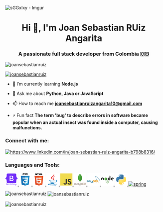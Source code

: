 ![sGGxIxy - Imgur](https://github.com/user-attachments/assets/4b4fbb40-9be9-47b2-b42c-8fa041c685a4)

<h1 align="center">Hi 👋, I'm Joan Sebastian RUiz Angarita</h1>
<h3 align="center">A passionate full stack developer from Colombia 🇨🇴</h3>

<p align="left"> <img src="https://komarev.com/ghpvc/?username=joansebastianruiz&label=Profile%20views&color=0e75b6&style=flat" alt="joansebastianruiz" /> </p>

<p align="left"> <a href="https://github.com/ryo-ma/github-profile-trophy"><img src="https://github-profile-trophy.vercel.app/?username=joansebastianruiz" alt="joansebastianruiz" /></a> </p>

- 🌱 I’m currently learning **Node.js**

- 💬 Ask me about **Python, Java or JavaScript**

- 📫 How to reach me **joansebastianruizangarita10@gmail.com**

- ⚡ Fun fact **The term 'bug' to describe errors in software became popular when an actual insect was found inside a computer, causing malfunctions.**

<h3 align="left">Connect with me:</h3>
<p align="left">
<a href="https://linkedin.com/in/https://www.linkedin.com/in/joan-sebastian-ruiz-angarita-b798b8316/" target="blank"><img align="center" src="https://raw.githubusercontent.com/rahuldkjain/github-profile-readme-generator/master/src/images/icons/Social/linked-in-alt.svg" alt="https://www.linkedin.com/in/joan-sebastian-ruiz-angarita-b798b8316/" height="30" width="40" /></a>
</p>

<h3 align="left">Languages and Tools:</h3>
<p align="left"> <a href="https://getbootstrap.com" target="_blank" rel="noreferrer"> <img src="https://raw.githubusercontent.com/devicons/devicon/master/icons/bootstrap/bootstrap-plain-wordmark.svg" alt="bootstrap" width="40" height="40"/> </a> <a href="https://www.w3schools.com/css/" target="_blank" rel="noreferrer"> <img src="https://raw.githubusercontent.com/devicons/devicon/master/icons/css3/css3-original-wordmark.svg" alt="css3" width="40" height="40"/> </a> <a href="https://www.w3.org/html/" target="_blank" rel="noreferrer"> <img src="https://raw.githubusercontent.com/devicons/devicon/master/icons/html5/html5-original-wordmark.svg" alt="html5" width="40" height="40"/> </a> <a href="https://www.java.com" target="_blank" rel="noreferrer"> <img src="https://raw.githubusercontent.com/devicons/devicon/master/icons/java/java-original.svg" alt="java" width="40" height="40"/> </a> <a href="https://developer.mozilla.org/en-US/docs/Web/JavaScript" target="_blank" rel="noreferrer"> <img src="https://raw.githubusercontent.com/devicons/devicon/master/icons/javascript/javascript-original.svg" alt="javascript" width="40" height="40"/> </a> <a href="https://www.mongodb.com/" target="_blank" rel="noreferrer"> <img src="https://raw.githubusercontent.com/devicons/devicon/master/icons/mongodb/mongodb-original-wordmark.svg" alt="mongodb" width="40" height="40"/> </a> <a href="https://www.mysql.com/" target="_blank" rel="noreferrer"> <img src="https://raw.githubusercontent.com/devicons/devicon/master/icons/mysql/mysql-original-wordmark.svg" alt="mysql" width="40" height="40"/> </a> <a href="https://nodejs.org" target="_blank" rel="noreferrer"> <img src="https://raw.githubusercontent.com/devicons/devicon/master/icons/nodejs/nodejs-original-wordmark.svg" alt="nodejs" width="40" height="40"/> </a> <a href="https://www.python.org" target="_blank" rel="noreferrer"> <img src="https://raw.githubusercontent.com/devicons/devicon/master/icons/python/python-original.svg" alt="python" width="40" height="40"/> </a> <a href="https://spring.io/" target="_blank" rel="noreferrer"> <img src="https://www.vectorlogo.zone/logos/springio/springio-icon.svg" alt="spring" width="40" height="40"/> </a> </p>

<p><img align="left" src="https://github-readme-stats.vercel.app/api/top-langs?username=joansebastianruiz&show_icons=true&locale=en&layout=compact" alt="joansebastianruiz" /></p>

<p>&nbsp;<img align="center" src="https://github-readme-stats.vercel.app/api?username=joansebastianruiz&show_icons=true&locale=en" alt="joansebastianruiz" /></p>

<p><img align="center" src="https://github-readme-streak-stats.herokuapp.com/?user=joansebastianruiz&" alt="joansebastianruiz" /></p>
